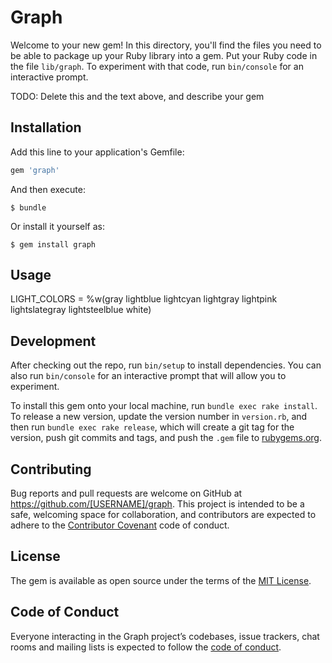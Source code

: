 # Graph

Welcome to your new gem! In this directory, you'll find the files you need to be able to package up your Ruby library into a gem. Put your Ruby code in the file `lib/graph`. To experiment with that code, run `bin/console` for an interactive prompt.

TODO: Delete this and the text above, and describe your gem

## Installation

Add this line to your application's Gemfile:

```ruby
gem 'graph'
```

And then execute:

    $ bundle

Or install it yourself as:

    $ gem install graph

## Usage

LIGHT_COLORS = %w(gray lightblue lightcyan lightgray lightpink
                    lightslategray lightsteelblue white) 

## Development

After checking out the repo, run `bin/setup` to install dependencies. You can also run `bin/console` for an interactive prompt that will allow you to experiment.

To install this gem onto your local machine, run `bundle exec rake install`. To release a new version, update the version number in `version.rb`, and then run `bundle exec rake release`, which will create a git tag for the version, push git commits and tags, and push the `.gem` file to [rubygems.org](https://rubygems.org).

## Contributing

Bug reports and pull requests are welcome on GitHub at https://github.com/[USERNAME]/graph. This project is intended to be a safe, welcoming space for collaboration, and contributors are expected to adhere to the [Contributor Covenant](http://contributor-covenant.org) code of conduct.

## License

The gem is available as open source under the terms of the [MIT License](https://opensource.org/licenses/MIT).

## Code of Conduct

Everyone interacting in the Graph project’s codebases, issue trackers, chat rooms and mailing lists is expected to follow the [code of conduct](https://github.com/[USERNAME]/graph/blob/master/CODE_OF_CONDUCT.md).
